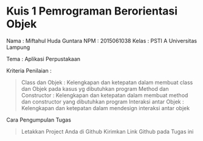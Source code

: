 # Kuis 1 Pemrograman Berorientasi Objek

Nama  : Miftahul Huda Guntara
NPM   : 2015061038
Kelas : PSTI A
Universitas Lampung

Tema : Aplikasi Perpustakaan

Kriteria Penilaian :
> Class dan Objek         : Kelengkapan dan ketepatan dalam membuat class dan Objek pada kasus yg dibutuhkan program
> Method dan Constructor  : Kelengkapan dan ketepatan dalam membuat method dan constructor yang dibutuhkan program
> Interaksi antar Objek   : Kelengkapan dan ketepatan dalam mendesign interaksi antar objek 

Cara Pengumpulan Tugas
> Letakkan Project Anda di Github
> Kirimkan Link Github pada Tugas ini
